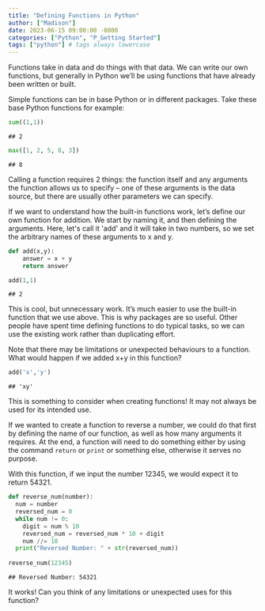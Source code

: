 ```yaml
---
title: "Defining Functions in Python"
author: ["Madison"]
date: 2023-06-15 09:00:00 -0800
categories: ["Python", "P_Getting Started"]
tags: ["python"] # tags always lowercase
---
```


Functions take in data and do things with that data. We can write our own functions, but generally in Python we’ll be using functions that have already been written or built. 

Simple functions can be in base Python or in different packages. Take these base Python functions for example:


``` python
sum((1,1))
```

```
## 2
```



``` python
max([1, 2, 5, 8, 3])
```

```
## 8
```

Calling a function requires 2 things: the function itself and any arguments the function allows us to specify – one of these arguments is the data source, but there are usually other parameters we can specify.

If we want to understand how the built-in functions work, let’s define our own function for addition. We start by naming it, and then defining the arguments. Here, let's call it 'add' and it will take in two numbers, so we set the arbitrary names of these arguments to x and y.


``` python
def add(x,y):
    answer = x + y
    return answer

add(1,1)
```

```
## 2
```

This is cool, but unnecessary work. It’s much easier to use the built-in function that we use above. This is why packages are so useful. Other people have spent time defining functions to do typical tasks, so we can use the existing work rather than duplicating effort. 

Note that there may be limitations or unexpected behaviours to a function. What would happen if we added x+y in this function?


``` python
add('x','y')
```

```
## 'xy'
```

This is something to consider when creating functions! It may not always be used for its intended use.

If we wanted to create a function to reverse a number, we could do that first by defining the name of our function, as well as how many arguments it requires. At the end, a function will need to do something either by using the command `return` or `print` or something else, otherwise it serves no purpose.

With this function, if we input the number 12345, we would expect it to return 54321.


``` python
def reverse_num(number):
  num = number
  reversed_num = 0
  while num != 0:
    digit = num % 10
    reversed_num = reversed_num * 10 + digit
    num //= 10
  print("Reversed Number: " + str(reversed_num))
  
reverse_num(12345)
```

```
## Reversed Number: 54321
```

It works! Can you think of any limitations or unexpected uses for this function?
